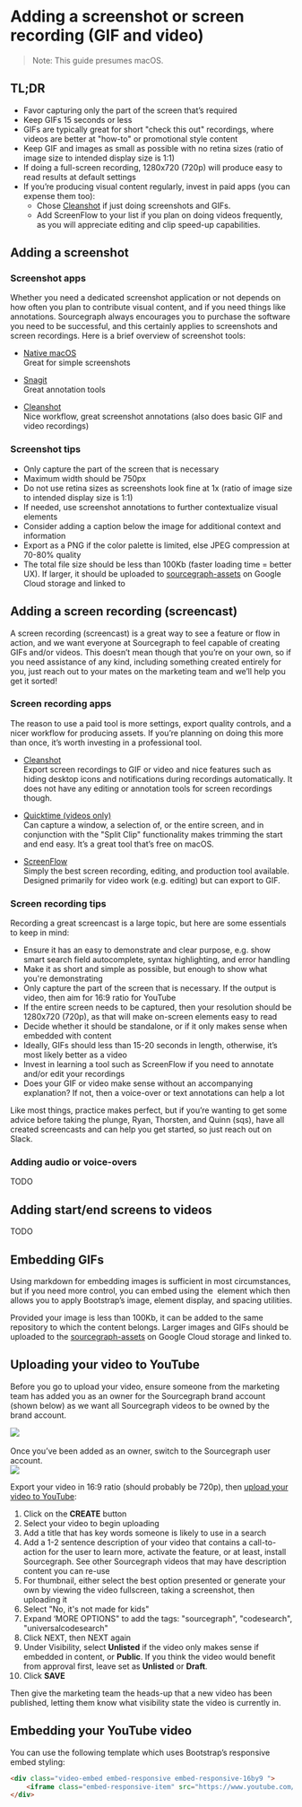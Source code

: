 # Adding a screenshot or screen recording (GIF and video)

> Note: This guide presumes macOS.

## TL;DR

- Favor capturing only the part of the screen that’s required
- Keep GIFs 15 seconds or less
- GIFs are typically great for short "check this out" recordings, where videos are better at "how-to" or promotional style content
- Keep GIF and images as small as possible with no retina sizes (ratio of image size to intended display size is 1:1)
- If doing a full-screen recording, 1280x720 (720p) will produce easy to read results at default settings
- If you’re producing visual content regularly, invest in paid apps (you can expense them too):
  - Chose [Cleanshot](https://getcleanshot.com/) if just doing screenshots and GIFs.
  - Add ScreenFlow to your list if you plan on doing videos frequently, as you will appreciate editing and clip speed-up capabilities.

## Adding a screenshot

### Screenshot apps

Whether you need a dedicated screenshot application or not depends on how often you plan to contribute visual content, and if you need things like annotations. Sourcegraph always encourages you to purchase the software you need to be successful, and this certainly applies to screenshots and screen recordings. Here is a brief overview of screenshot tools:

- [Native macOS](https://support.apple.com/en-au/HT201361)<br/>
Great for simple screenshots

- [Snagit](https://www.techsmith.com/screen-capture.html)<br/>
Great annotation tools

- [Cleanshot](https://getcleanshot.com/)<br/>
Nice workflow, great screenshot annotations (also does basic GIF and video recordings)

### Screenshot tips

- Only capture the part of the screen that is necessary
- Maximum width should be 750px
- Do not use retina sizes as screenshots look fine at 1x (ratio of image size to intended display size is 1:1)
- If needed, use screenshot annotations to further contextualize visual elements
- Consider adding a caption below the image for additional context and information
- Export as a PNG if the color palette is limited, else JPEG compression at 70-80% quality
- The total file size should be less than 100Kb (faster loading time = better UX). If larger, it should be uploaded to [sourcegraph-assets](https://console.cloud.google.com/storage/browser/sourcegraph-assets/docs/images/?project=sourcegraph-de&folder=true&organizationId=true) on Google Cloud storage and linked to

## Adding a screen recording (screencast)

A screen recording (screencast) is a great way to see a feature or flow in action, and we want everyone at Sourcegraph to feel capable of creating GIFs and/or videos. This doesn’t mean though that you’re on your own, so if you need assistance of any kind, including something created entirely for you, just reach out to your mates on the marketing team and we’ll help you get it sorted!

### Screen recording apps

The reason to use a paid tool is more settings, export quality controls, and a nicer workflow for producing assets. If you’re planning on doing this more than once, it’s worth investing in a professional tool.

- [Cleanshot](https://getcleanshot.com/)<br/>
Export screen recordings to GIF or video and nice features such as hiding desktop icons and notifications during recordings automatically. It does not have any editing or annotation tools for screen recordings though.

- [Quicktime (videos only)](https://support.apple.com/en-au/guide/quicktime-player/qtp97b08e666/mac)<br/>
Can capture a window, a selection of, or the entire screen, and in conjunction with the "Split Clip" functionality makes trimming the start and end easy. It’s a great tool that’s free on macOS.

- [ScreenFlow](https://www.telestream.net/screenflow/overview.htm)<br/>
Simply the best screen recording, editing, and production tool available. Designed primarily for video work (e.g. editing) but can export to GIF.

### Screen recording tips

Recording a great screencast is a large topic, but here are some essentials to keep in mind:

- Ensure it has an easy to demonstrate and clear purpose, e.g. show smart search field autocomplete, syntax highlighting, and error handling
- Make it as short and simple as possible, but enough to show what you're demonstrating
- Only capture the part of the screen that is necessary. If the output is video, then aim for 16:9 ratio for YouTube
- If the entire screen needs to be captured, then your resolution should be 1280x720 (720p), as that will make on-screen elements easy to read
- Decide whether it should be standalone, or if it only makes sense when embedded with content
- Ideally, GIFs should less than 15-20 seconds in length, otherwise, it’s most likely better as a video
- Invest in learning a tool such as ScreenFlow if you need to annotate and/or edit your recordings
- Does your GIF or video make sense without an accompanying explanation? If not, then a voice-over or text annotations can help a lot

Like most things, practice makes perfect, but if you’re wanting to get some advice before taking the plunge, Ryan, Thorsten, and Quinn (sqs), have all created screencasts and can help you get started, so just reach out on Slack.

### Adding audio or voice-overs

TODO

## Adding start/end screens to videos

TODO

## Embedding GIFs

Using markdown for embedding images is sufficient in most circumstances, but if you need more control, you can embed using the <img /> element which then allows you to apply Bootstrap’s image, element display, and spacing utilities.

Provided your image is less than 100Kb, it can be added to the same repository to which the content belongs. Larger images and GIFs should be uploaded to the [sourcegraph-assets](https://console.cloud.google.com/storage/browser/sourcegraph-assets/?project=sourcegraph-de&folder=true&organizationId=true) on Google Cloud storage and linked to.

## Uploading your video to YouTube

Before you go to upload your video, ensure someone from the marketing team has added you as an owner for the Sourcegraph brand account (shown below) as we want all Sourcegraph videos to be owned by the brand account.

<div class="text-center">
  <img src="https://storage.cloud.google.com/sourcegraph-assets/handbook/make-sourcegraph-brand-owner.gif" class="drop-shadow"/>
</div>

<br/>
Once you’ve been added as an owner, switch to the Sourcegraph user account.
<br/>

<div class="text-center">
  <img src="https://storage.cloud.google.com/sourcegraph-assets/handbook/youtube-switch-account.gif"class="drop-shadow"/>
</div>

Export your video in 16:9 ratio (should probably be 720p), then [upload your video to YouTube](https://studio.youtube.com/channel/UCOy2N25-AHqE43XupT9mwZQ):

1. Click on the **CREATE** button
2. Select your video to begin uploading
3. Add a title that has key words someone is likely to use in a search
4. Add a 1-2 sentence description of your video that contains a call-to-action for the user to learn more, activate the feature, or at least, install Sourcegraph. See other Sourcegraph videos that may have description content you can re-use
5. For thumbnail, either select the best option presented or generate your own by viewing the video fullscreen, taking a screenshot, then uploading it
6. Select "No, it's not made for kids"
7. Expand ‘MORE OPTIONS" to add the tags: "sourcegraph", "codesearch", "universalcodesearch"
8. Click NEXT, then NEXT again
9. Under Visibility, select **Unlisted** if the video only makes sense if embedded in content, or **Public**. If you think the video would benefit from approval first, leave set as **Unlisted** or **Draft**.
10. Click **SAVE**

Then give the marketing team the heads-up that a new video has been published, letting them know what visibility state the video is currently in.

## Embedding your YouTube video

You can use the following template which uses Bootstrap’s responsive embed styling:

```html
<div class="video-embed embed-responsive embed-responsive-16by9 ">
    <iframe class="embed-responsive-item" src="https://www.youtube.com/embed/${YOUTUBE_ID}?autoplay=0&amp;cc_load_policy=0&amp;start=0&amp;end=0&amp;loop=0&amp;controls=1&amp;modestbranding=0&amp;rel=0" allowfullscreen="" allow="accelerometer; autoplay; encrypted-media; gyroscope; picture-in-picture" frameborder="0"></iframe>
</div>
```
